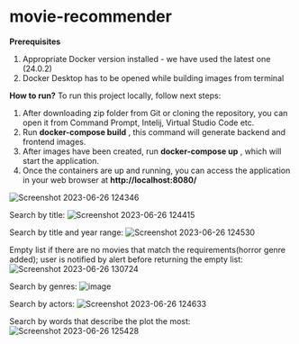 # movie-recommender
**Prerequisites**
1. Appropriate Docker version installed - we have used the latest one (24.0.2)
2. Docker Desktop has to be opened while building images from terminal

**How to run?**
To run this project locally, follow next steps:

1. After downloading zip folder from Git or cloning the repository, you can open it from Command Prompt, Intelij, Virtual Studio Code etc.
2. Run **docker-compose build** , this command will generate backend and frontend images.
3. After images have been created, run **docker-compose up** , which will start the application.
4. Once the containers are up and running, you can access the application in your web browser at **http://localhost:8080/**


![Screenshot 2023-06-26 124346](https://github.com/bulajicj/movie-recommender/assets/135854133/9eb57b08-933b-4853-81ef-fd69fd6efee8)

Search by title: 
![Screenshot 2023-06-26 124415](https://github.com/bulajicj/movie-recommender/assets/135854133/b4e033b5-988c-41ca-88b0-7249cdecdb53)

Search by title and year range: 
![Screenshot 2023-06-26 124530](https://github.com/bulajicj/movie-recommender/assets/135854133/23d7980c-2367-4de8-9d0f-1e3146869500)

Empty list if there are no movies that match the requirements(horror genre added); user is notified by alert before returning the empty list: 
![Screenshot 2023-06-26 130724](https://github.com/bulajicj/movie-recommender/assets/135854133/af5d4422-1f2c-44bd-b092-db4befca9803)

Search by genres:
![image](https://github.com/bulajicj/movie-recommender/assets/135854133/2f75ad9d-0a75-41f2-9023-a35b156c4648)


Search by actors: 
![Screenshot 2023-06-26 124633](https://github.com/bulajicj/movie-recommender/assets/135854133/43e1ab59-24a9-442c-b2ed-48e611a1e387)

Search by words that describe the plot the most: 
![Screenshot 2023-06-26 125428](https://github.com/bulajicj/movie-recommender/assets/135854133/8783805a-0b42-4546-8c24-82e5ddb3aa31)











